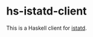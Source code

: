 hs-istatd-client
================

This is a Haskell client for [istatd](https://github.com/imvu-open/istatd).

